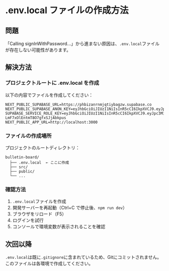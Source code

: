 # .env.local ファイルの作成方法

## 問題

「Calling signInWithPassword...」から進まない原因は、`.env.local`ファイルが存在しない可能性があります。

## 解決方法

### プロジェクトルートに .env.local を作成

以下の内容でファイルを作成してください：

```
NEXT_PUBLIC_SUPABASE_URL=https://phbizanrnmjqtiybagzw.supabase.co
NEXT_PUBLIC_SUPABASE_ANON_KEY=eyJhbGciOiJIUzI1NiIsInR5cCI6IkpXVCJ9.eyJpc3MiOiJzdXBhYmFzZSIsInJlZiI6InBoYml6YW5ybm1qcXRpeWJhZ3p3Iiwicm9sZSI6ImFub24iLCJpYXQiOjE3NjE0MDg1MDEsImV4cCI6MjA3Njk4NDUwMX0.VPfLNw_a8SKt46Cb4Szb6MRLucVWo6UspW6V8ipCRqE
SUPABASE_SERVICE_ROLE_KEY=eyJhbGciOiJIUzI1NiIsInR5cCI6IkpXVCJ9.eyJpc3MiOiJzdXBhYmFzZSIsInJlZiI6InBoYml6YW5ybm1qcXRpeWJhZ3p3Iiwicm9sZSI6InNlcnZpY2Vfcm9sZSIsImiYXQiOjE3NjE0MDg1MDEsImV4cCI6MjA3Njk4NDUwMX0.x2MEHyHFBDWFlZe-LmF7xOlEntmT8O7gfxSJjAbkpus
NEXT_PUBLIC_APP_URL=http://localhost:3000
```

### ファイルの作成場所

プロジェクトのルートディレクトリ：
```
bulletin-board/
  ├── .env.local  ← ここに作成
  ├── src/
  ├── public/
  └── ...
```

### 確認方法

1. `.env.local`ファイルを作成
2. 開発サーバーを再起動（Ctrl+C で停止後、`npm run dev`）
3. ブラウザをリロード（F5）
4. ログインを試行
5. コンソールで環境変数が表示されることを確認

## 次回以降

`.env.local`は既に`.gitignore`に含まれているため、Gitにコミットされません。
このファイルは各環境で作成してください。

